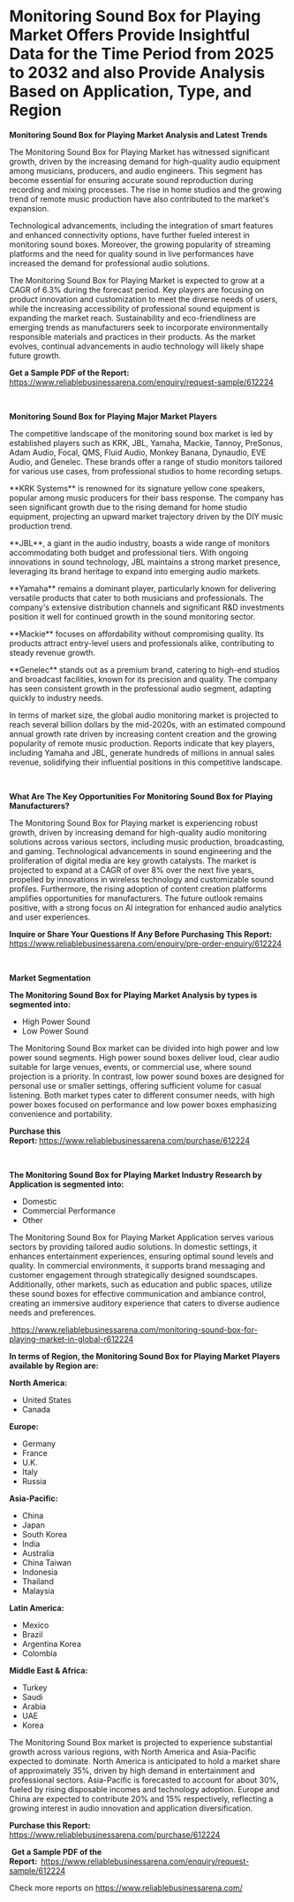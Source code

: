 <p><h1>Monitoring Sound Box for Playing Market Offers Provide Insightful Data for the Time Period from 2025 to 2032 and also Provide Analysis Based on Application, Type, and Region</h1></p><p><strong>Monitoring Sound Box for Playing Market Analysis and Latest Trends</strong></p>
<p><p>The Monitoring Sound Box for Playing Market has witnessed significant growth, driven by the increasing demand for high-quality audio equipment among musicians, producers, and audio engineers. This segment has become essential for ensuring accurate sound reproduction during recording and mixing processes. The rise in home studios and the growing trend of remote music production have also contributed to the market's expansion.</p><p>Technological advancements, including the integration of smart features and enhanced connectivity options, have further fueled interest in monitoring sound boxes. Moreover, the growing popularity of streaming platforms and the need for quality sound in live performances have increased the demand for professional audio solutions.</p><p>The Monitoring Sound Box for Playing Market is expected to grow at a CAGR of 6.3% during the forecast period. Key players are focusing on product innovation and customization to meet the diverse needs of users, while the increasing accessibility of professional sound equipment is expanding the market reach. Sustainability and eco-friendliness are emerging trends as manufacturers seek to incorporate environmentally responsible materials and practices in their products. As the market evolves, continual advancements in audio technology will likely shape future growth.</p></p>
<p><strong>Get a Sample PDF of the Report:&nbsp;</strong> <a href="https://www.reliablebusinessarena.com/enquiry/request-sample/612224?utm_campaign=3289&utm_medium=2&utm_source=Github&utm_content=ia&utm_term=23032025&utm_id=monitoring-sound-box-for-playing">https://www.reliablebusinessarena.com/enquiry/request-sample/612224</a></p>
<p>&nbsp;</p>
<p><strong>Monitoring Sound Box for Playing Major Market Players</strong></p>
<p><p>The competitive landscape of the monitoring sound box market is led by established players such as KRK, JBL, Yamaha, Mackie, Tannoy, PreSonus, Adam Audio, Focal, QMS, Fluid Audio, Monkey Banana, Dynaudio, EVE Audio, and Genelec. These brands offer a range of studio monitors tailored for various use cases, from professional studios to home recording setups.</p><p>**KRK Systems** is renowned for its signature yellow cone speakers, popular among music producers for their bass response. The company has seen significant growth due to the rising demand for home studio equipment, projecting an upward market trajectory driven by the DIY music production trend.</p><p>**JBL**, a giant in the audio industry, boasts a wide range of monitors accommodating both budget and professional tiers. With ongoing innovations in sound technology, JBL maintains a strong market presence, leveraging its brand heritage to expand into emerging audio markets.</p><p>**Yamaha** remains a dominant player, particularly known for delivering versatile products that cater to both musicians and professionals. The company's extensive distribution channels and significant R&D investments position it well for continued growth in the sound monitoring sector.</p><p>**Mackie** focuses on affordability without compromising quality. Its products attract entry-level users and professionals alike, contributing to steady revenue growth.</p><p>**Genelec** stands out as a premium brand, catering to high-end studios and broadcast facilities, known for its precision and quality. The company has seen consistent growth in the professional audio segment, adapting quickly to industry needs.</p><p>In terms of market size, the global audio monitoring market is projected to reach several billion dollars by the mid-2020s, with an estimated compound annual growth rate driven by increasing content creation and the growing popularity of remote music production. Reports indicate that key players, including Yamaha and JBL, generate hundreds of millions in annual sales revenue, solidifying their influential positions in this competitive landscape.</p></p>
<p>&nbsp;</p>
<p><strong>What Are The Key Opportunities For Monitoring Sound Box for Playing Manufacturers?</strong></p>
<p><p>The Monitoring Sound Box for Playing market is experiencing robust growth, driven by increasing demand for high-quality audio monitoring solutions across various sectors, including music production, broadcasting, and gaming. Technological advancements in sound engineering and the proliferation of digital media are key growth catalysts. The market is projected to expand at a CAGR of over 8% over the next five years, propelled by innovations in wireless technology and customizable sound profiles. Furthermore, the rising adoption of content creation platforms amplifies opportunities for manufacturers. The future outlook remains positive, with a strong focus on AI integration for enhanced audio analytics and user experiences.</p></p>
<p><strong>Inquire or Share Your Questions If Any Before Purchasing This Report:</strong> <a href="https://www.reliablebusinessarena.com/enquiry/pre-order-enquiry/612224?utm_campaign=3289&utm_medium=2&utm_source=Github&utm_content=ia&utm_term=23032025&utm_id=monitoring-sound-box-for-playing">https://www.reliablebusinessarena.com/enquiry/pre-order-enquiry/612224</a></p>
<p>&nbsp;</p>
<p><strong>Market Segmentation</strong></p>
<p><strong>The Monitoring Sound Box for Playing Market Analysis by types is segmented into:</strong></p>
<p><ul><li>High Power Sound</li><li>Low Power Sound</li></ul></p>
<p><p>The Monitoring Sound Box market can be divided into high power and low power sound segments. High power sound boxes deliver loud, clear audio suitable for large venues, events, or commercial use, where sound projection is a priority. In contrast, low power sound boxes are designed for personal use or smaller settings, offering sufficient volume for casual listening. Both market types cater to different consumer needs, with high power boxes focused on performance and low power boxes emphasizing convenience and portability.</p></p>
<p><strong>Purchase this Report:&nbsp;</strong><a href="https://www.reliablebusinessarena.com/purchase/612224?utm_campaign=3289&utm_medium=2&utm_source=Github&utm_content=ia&utm_term=23032025&utm_id=monitoring-sound-box-for-playing">https://www.reliablebusinessarena.com/purchase/612224</a></p>
<p>&nbsp;</p>
<p><strong>The Monitoring Sound Box for Playing Market Industry Research by Application is segmented into:</strong></p>
<p><ul><li>Domestic</li><li>Commercial Performance</li><li>Other</li></ul></p>
<p><p>The Monitoring Sound Box for Playing Market Application serves various sectors by providing tailored audio solutions. In domestic settings, it enhances entertainment experiences, ensuring optimal sound levels and quality. In commercial environments, it supports brand messaging and customer engagement through strategically designed soundscapes. Additionally, other markets, such as education and public spaces, utilize these sound boxes for effective communication and ambiance control, creating an immersive auditory experience that caters to diverse audience needs and preferences.</p></p>
<p><a href="https://www.reliablebusinessarena.com/monitoring-sound-box-for-playing-market-in-global-r612224?utm_campaign=3289&utm_medium=2&utm_source=Github&utm_content=ia&utm_term=23032025&utm_id=monitoring-sound-box-for-playing">&nbsp;https://www.reliablebusinessarena.com/monitoring-sound-box-for-playing-market-in-global-r612224</a></p>
<p><strong>In terms of Region, the Monitoring Sound Box for Playing Market Players available by Region are:</strong></p>
<p>
    <p> <strong> North America: </strong>
        <ul>
            <li>United States</li>
            <li>Canada</li>
        </ul>
        </p> 
    <p> <strong> Europe: </strong>
        <ul>
            <li>Germany</li>
            <li>France</li>
            <li>U.K.</li>
            <li>Italy</li>
            <li>Russia</li>
        </ul>
        </p> 
    <p> <strong> Asia-Pacific: </strong>
        <ul>
            <li>China</li>
            <li>Japan</li>
            <li>South Korea</li>
            <li>India</li>
            <li>Australia</li>
            <li>China Taiwan</li>
            <li>Indonesia</li>
            <li>Thailand</li>
            <li>Malaysia</li>
        </ul>
        </p> 
    <p> <strong> Latin America: </strong>
        <ul>
            <li>Mexico</li>
            <li>Brazil</li>
            <li>Argentina Korea</li>
            <li>Colombia</li>
        </ul>
        </p> 
    <p> <strong> Middle East & Africa: </strong>
        <ul>
            <li>Turkey</li>
            <li>Saudi</li>
            <li>Arabia</li>
            <li>UAE</li>
            <li>Korea</li>
        </ul>
    </p>
    </p>
<p><p>The Monitoring Sound Box market is projected to experience substantial growth across various regions, with North America and Asia-Pacific expected to dominate. North America is anticipated to hold a market share of approximately 35%, driven by high demand in entertainment and professional sectors. Asia-Pacific is forecasted to account for about 30%, fueled by rising disposable incomes and technology adoption. Europe and China are expected to contribute 20% and 15% respectively, reflecting a growing interest in audio innovation and application diversification.</p></p>
<p><strong>Purchase this Report: </strong><a href="https://www.reliablebusinessarena.com/purchase/612224?utm_campaign=3289&utm_medium=2&utm_source=Github&utm_content=ia&utm_term=23032025&utm_id=monitoring-sound-box-for-playing">https://www.reliablebusinessarena.com/purchase/612224</a></p>
<p>&nbsp;<strong>Get a Sample PDF of the Report:&nbsp;&nbsp;</strong><a href="https://www.reliablebusinessarena.com/enquiry/request-sample/612224?utm_campaign=3289&utm_medium=2&utm_source=Github&utm_content=ia&utm_term=23032025&utm_id=monitoring-sound-box-for-playing">https://www.reliablebusinessarena.com/enquiry/request-sample/612224</a></p>
<p><strong></strong></p>
<p>Check more reports on <a href="https://www.reliablebusinessarena.com/?utm_campaign=3289&utm_medium=2&utm_source=Github&utm_content=ia&utm_term=23032025&utm_id=monitoring-sound-box-for-playing">https://www.reliablebusinessarena.com/</a></p>